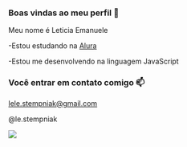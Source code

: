 ### Boas vindas ao meu perfil 💙

Meu nome é Leticia Emanuele 

-Estou estudando na [Alura](https://www.alura.com.br)

-Estou me desenvolvendo na linguagem JavaScript

### Você entrar em contato comigo 📫

lele.stempniak@gmail.com

@le.stempniak

![](https://media.tenor.com/5_t6Obz_CloAAAAM/koobifans-jungkook-live.gif)
